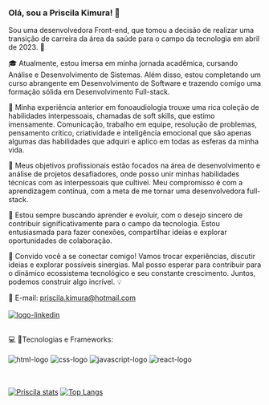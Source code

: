 ### Olá, sou a Priscila Kimura! 👋

 Sou uma desenvolvedora Front-end, que tomou a decisão de realizar uma transição de carreira da área da saúde para o campo da tecnologia em abril de 2023. 🚀

🎓 Atualmente, estou imersa em minha jornada acadêmica, cursando Análise e Desenvolvimento de Sistemas. Além disso, estou completando um curso abrangente em Desenvolvimento de Software e trazendo comigo uma formação sólida em Desenvolvimento Full-stack.

💬 Minha experiência anterior em fonoaudiologia trouxe uma rica coleção de habilidades interpessoais, chamadas de soft skills, que estimo imensamente. Comunicação, trabalho em equipe, resolução de problemas, pensamento crítico, criatividade e inteligência emocional que são apenas algumas das habilidades que adquiri e aplico em todas as esferas da minha vida.

🎯 Meus objetivos profissionais estão focados na área de desenvolvimento e análise de projetos desafiadores, onde posso unir minhas habilidades técnicas com as interpessoais que cultivei. Meu compromisso é com a aprendizagem contínua, com a meta de me tornar uma desenvolvedora full-stack.

🌱 Estou sempre buscando aprender e evoluir, com o desejo sincero de contribuir significativamente para o campo da tecnologia. Estou entusiasmada para fazer conexões, compartilhar ideias e explorar oportunidades de colaboração.

🤝 Convido você a se conectar comigo! Vamos trocar experiências, discutir ideias e explorar possíveis sinergias. Mal posso esperar para contribuir para o dinâmico ecossistema tecnológico e seu constante crescimento. Juntos, podemos construir algo incrível. 💡

📩 E-mail: priscila.kimura@hotmail.com
<br>
<br>
<a href="https://www.linkedin.com/in/priscila-kimura/"><img src="https://img.shields.io/badge/LinkedIn-0077B5?style=for-the-badge&logo=linkedin&logoColor=white" alt="logo-linkedin"/></a>

<br>💻 🚀Tecnologias e Frameworks: 
<br>
<br>
<img src="https://img.shields.io/badge/HTML5-E34F26?style=for-the-badge&logo=html5&logoColor=white" alt= "html-logo"/>
<img src="https://img.shields.io/badge/CSS3-1572B6?style=for-the-badge&logo=css3&logoColor=white" alt="css-logo"/>
<img src="https://img.shields.io/badge/JavaScript-F7DF1E?style=for-the-badge&logo=javascript&logoColor=black" alt="javascript-logo"/>
<img src="https://img.shields.io/badge/React-20232A?style=for-the-badge&logo=react&logoColor=61DAFB" alt="react-logo"/>
<br>
<br>
<br>

[![Priscila stats](https://github-readme-stats.vercel.app/api?username=PriscilaKimura)](https://github.com/anuraghazra/github-readme-stats)
[![Top Langs](https://github-readme-stats.vercel.app/api/top-langs/?username=PriscilaKimura)](https://github.com/anuraghazra/github-readme-stats)
